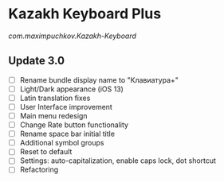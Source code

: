 #  Kazakh Keyboard Plus
_com.maximpuchkov.Kazakh-Keyboard_


## Update 3.0
- [ ] Rename bundle display name to "Клавиатура+"
- [ ] Light/Dark appearance (iOS 13)
- [ ] Latin translation fixes 
- [ ] User Interface improvement
- [ ] Main menu redesign 
- [ ] Change Rate button functionality 
- [ ] Rename space bar initial title 
- [ ] Additional symbol groups
- [ ] Reset to default 
- [ ] Settings: auto-capitalization, enable caps lock, dot shortcut 
- [ ] Refactoring 
